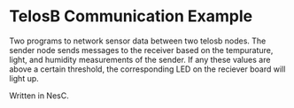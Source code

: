 # TelosB Communication Example
Two programs to network sensor data between two telosb nodes. 
The sender node sends messages to the receiver based on the tempurature, light, and humidity measurements of the sender. If any these values are above a certain threshold, the corresponding LED on the reciever board will light up.

Written in NesC.
